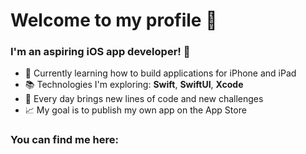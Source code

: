 
# Welcome to my profile 👋

### I'm an aspiring iOS app developer! 🚀

- 🎯 Currently learning how to build applications for iPhone and iPad
- 📚 Technologies I'm exploring: **Swift**, **SwiftUI**, **Xcode**
- 🌱 Every day brings new lines of code and new challenges
- 📈 My goal is to publish my own app on the App Store

### You can find me here:
